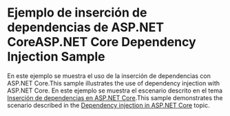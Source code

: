 # <a name="aspnet-core-dependency-injection-sample"></a><span data-ttu-id="47f9e-101">Ejemplo de inserción de dependencias de ASP.NET Core</span><span class="sxs-lookup"><span data-stu-id="47f9e-101">ASP.NET Core Dependency Injection Sample</span></span>

<span data-ttu-id="47f9e-102">En este ejemplo se muestra el uso de la inserción de dependencias con ASP.NET Core.</span><span class="sxs-lookup"><span data-stu-id="47f9e-102">This sample illustrates the use of dependency injection with ASP.NET Core.</span></span> <span data-ttu-id="47f9e-103">En este ejemplo se muestra el escenario descrito en el tema [Inserción de dependencias en ASP.NET Core](https://docs.microsoft.com/aspnet/core/fundamentals/dependency-injection).</span><span class="sxs-lookup"><span data-stu-id="47f9e-103">This sample demonstrates the scenario described in the [Dependency injection in ASP.NET Core](https://docs.microsoft.com/aspnet/core/fundamentals/dependency-injection) topic.</span></span>
